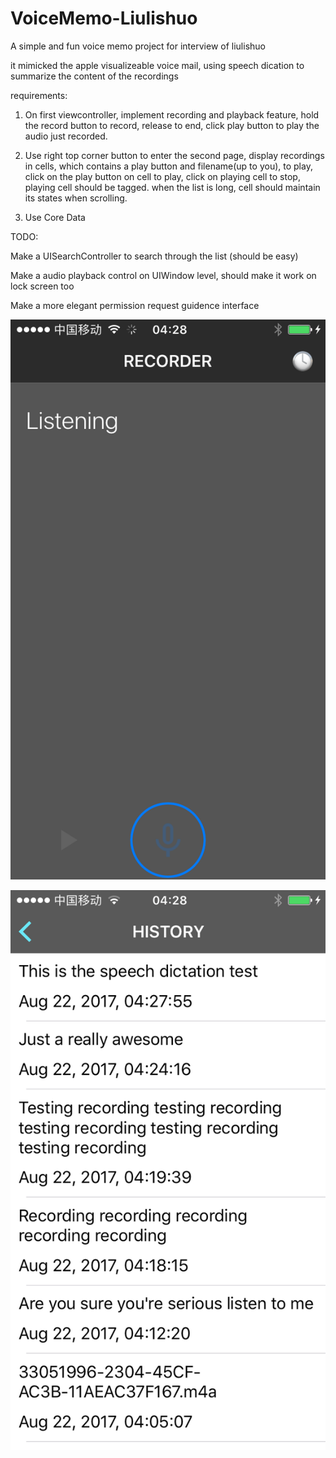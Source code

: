 # VoiceMemo-Liulishuo

A simple and fun voice memo project for interview of liulishuo

it mimicked the apple visualizeable voice mail, using speech dication to summarize the content of the recordings

requirements:

1. On first viewcontroller, implement recording and playback feature, hold the record button to record, release to end, click play button to play the audio just recorded.

2. Use right top corner button to enter the second page, display recordings in cells, which contains a play button and filename(up to you), to play, click on the play button on cell to play, click on playing cell to stop, playing cell should be tagged. when the list is long, cell should maintain its states when scrolling.

3. Use Core Data



TODO:

Make a UISearchController to search through the list (should be easy)

Make a audio playback control on UIWindow level, should make it work on lock screen too

Make a more elegant permission request guidence interface


![alt text](https://github.com/felyfely/VoiceMemo-Liulishuo/blob/master/VoiceMemo/recording.PNG "recording")

![alt text](https://github.com/felyfely/VoiceMemo-Liulishuo/blob/master/VoiceMemo/history.PNG "history")
